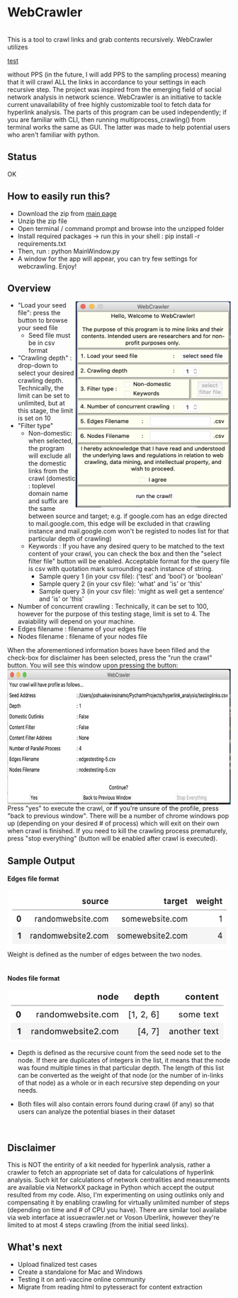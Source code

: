 # WebCrawler
<br>
This is a tool to crawl links and grab contents recursively. WebCrawler utilizes 

[test](http://research.oregonstate.edu/) 

without PPS (in the future, I will add PPS to the sampling process) meaning that it will crawl ALL the links in accordance to your settings in each recursive step. The project was inspired from the emerging field of social network analysis in network science. WebCrawler is an initiative to tackle current unavailability of free highly customizable tool to fetch data for hyperlink analysis. The parts of this program can be used independently; if you are familiar with CLI, then running multiprocess_crawling() from terminal works the same as GUI. The latter was made to help potential users who aren't familiar with python. 

## Status
OK

## How to easily run this?
- Download the zip from [main page](https://github.com/jksinamo/sampleCode/)
- Unzip the zip file
- Open terminal / command prompt and browse into the unzipped folder
- Install required packages -> run this in your shell : pip install -r requirements.txt
- Then, run : python MainWindow.py 
- A window for the app will appear, you can try few settings for webcrawling. Enjoy! 

## Overview

<img src="other/mainwindow.png" width="350" height="465" align = "right">

- "Load your seed file": press the button to browse your seed file
  - Seed file must be in csv format 
- "Crawling depth" : drop-down to select your desired crawling depth. Technically, the limit can be set to unlimited, but at this stage, the limit is set on 10
- "Filter type"
  - Non-domestic: when selected, the program will exclude all the domestic links from the crawl (domestic : toplevel domain name and suffix are the same between source and target; e.g. if google.com has an edge directed to mail.google.com, this edge will be excluded in that crawling instance and mail.google.com won't be registed to nodes list for that particular depth of crawling)
  - Keywords : If you have any desired query to be matched to the text content of your crawl, you can check the box and then the "select filter file" button will be enabled. Acceptable format for the query file is csv with quotation mark surrounding each instance of string. 
    - Sample query 1 (in your csv file): ('test' and 'bool') or 'boolean' 
    - Sample query 2 (in your csv file): 'what' and 'is' or 'this' 
    - Sample query 3 (in your csv file): 'might as well get a sentence' and 'is' or 'this' 
- Number of concurrent crawling : Technically, it can be set to 100, however for the purpose of this testing stage, limit is set to 4. The avaiability will depend on your machine.
- Edges filename : filename of your edges file
- Nodes filename : filename of your nodes file
   

When the aforementioned information boxes have been filled and the check-box for disclaimer has been selected, press the "run the crawl" button. You will see this window upon pressing the button:
<br>
<img src="other/review.png" width="716" height="306" align = "center">
<br>
Press "yes" to execute the crawl, or if you're unsure of the profile, press "back to previous window". There will be a number of chrome windows pop up (depending on your desired # of process) which will exit on their own when crawl is finished. If you need to kill the crawling process prematurely, press "stop everything" (button will be enabled after crawl is executed).


## Sample Output

#### Edges file format
<img src="other/edgesExample.png" width="564" height="132">
<br>
Weight is defined as the number of edges between the two nodes.
<br>
<br>

#### Nodes file format
<img src="other/nodesExample.png" width="496" height="116"> 
<br>

* Depth is defined as the recursive count from the seed node set to the node. If there are duplicates of integers in the list, it means that the node was found multiple times in that particular depth. The length of this list can be converted as the weight of that node (or the number of in-links of that node) as a whole or in each recursive step depending on your needs. 

* Both files will also contain errors found during crawl (if any) so that users can analyze the potential biases in their dataset
<br>

## Disclaimer
This is NOT the entirity of a kit needed for hyperlink analysis, rather a crawler to fetch an appropriate set of data for calculations of hyperlink analysis. Such kit for calculations of network centralities and measurements are available via NetworkX package in Python which accept the output resulted from my code. Also, I'm experimenting on using outlinks only and compensating it by enabling crawling for virtually unlimited number of steps (depending on time and # of CPU you have). There are similar tool availabe via web interface at issuecrawler.net or Voson Uberlink, however they're limited to at most 4 steps crawling (from the initial seed links).
<br>

## What's next 
- Upload finalized test cases
- Create a standalone for Mac and Windows
- Testing it on anti-vaccine online community
- Migrate from reading html to pytesseract for content extraction

